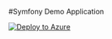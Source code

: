 #Symfony Demo Application


[![Deploy to Azure](http://azuredeploy.net/deploybutton.png)](https://azuredeploy.net/)